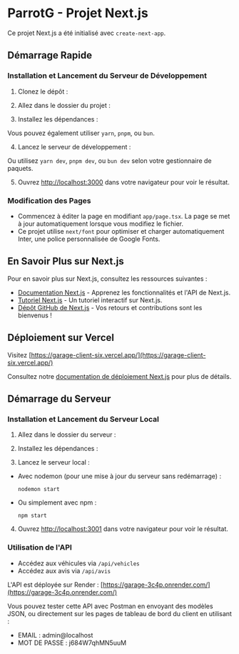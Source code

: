 # ParrotG - Projet Next.js

Ce projet Next.js a été initialisé avec `create-next-app`.

## Démarrage Rapide

### Installation et Lancement du Serveur de Développement

1. Clonez le dépôt :


2. Allez dans le dossier du projet :


3. Installez les dépendances :


Vous pouvez également utiliser `yarn`, `pnpm`, ou `bun`.

4. Lancez le serveur de développement :

Ou utilisez `yarn dev`, `pnpm dev`, ou `bun dev` selon votre gestionnaire de paquets.

5. Ouvrez [http://localhost:3000](http://localhost:3000) dans votre navigateur pour voir le résultat.

### Modification des Pages

- Commencez à éditer la page en modifiant `app/page.tsx`. La page se met à jour automatiquement lorsque vous modifiez le fichier.
- Ce projet utilise `next/font` pour optimiser et charger automatiquement Inter, une police personnalisée de Google Fonts.

## En Savoir Plus sur Next.js

Pour en savoir plus sur Next.js, consultez les ressources suivantes :
- [Documentation Next.js](https://nextjs.org/docs) - Apprenez les fonctionnalités et l'API de Next.js.
- [Tutoriel Next.js](https://nextjs.org/learn) - Un tutoriel interactif sur Next.js.
- [Dépôt GitHub de Next.js](https://github.com/vercel/next.js/) - Vos retours et contributions sont les bienvenus !

## Déploiement sur Vercel

Visitez [https://garage-client-six.vercel.app/](https://garage-client-six.vercel.app/)

Consultez notre [documentation de déploiement Next.js](https://nextjs.org/docs/deployment) pour plus de détails.

## Démarrage du Serveur

### Installation et Lancement du Serveur Local

1. Allez dans le dossier du serveur :


2. Installez les dépendances :


3. Lancez le serveur local :
- Avec nodemon (pour une mise à jour du serveur sans redémarrage) :
  ```
  nodemon start
  ```
- Ou simplement avec npm :
  ```
  npm start
  ```

4. Ouvrez [http://localhost:3001](http://localhost:3001) dans votre navigateur pour voir le résultat.

### Utilisation de l'API

- Accédez aux véhicules via `/api/vehicles`
- Accédez aux avis via `/api/avis`

L'API est déployée sur Render : [https://garage-3c4p.onrender.com/](https://garage-3c4p.onrender.com/)

Vous pouvez tester cette API avec Postman en envoyant des modèles JSON, ou directement sur les pages de tableau de bord du client en utilisant :
- EMAIL : admin@localhost
- MOT DE PASSE : j684W7qhMN5uuM



